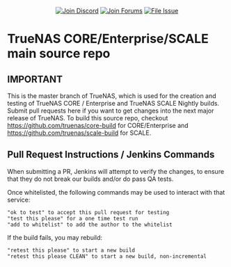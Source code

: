 <p align="center">
      <a href="https://discord.gg/Q3St5fPETd"><img alt="Join Discord" src="https://badgen.net/discord/members/Q3St5fPETd/?icon=discord&label=Join%20the%20TrueNAS%20Community" /></a>
 <a href="https://www.truenas.com/community/"><img alt="Join Forums" src="https://badgen.net/badge/Forums/Post%20Now//purple" /></a> 
 <a href="https://jira.ixsystems.com"><img alt="File Issue" src="https://badgen.net/badge/Jira/File%20Issue//red?icon=jira" /></a>
</p>

# TrueNAS CORE/Enterprise/SCALE main source repo

## IMPORTANT

This is the master branch of TrueNAS, which is used for the creation and testing of TrueNAS CORE / Enterprise and TrueNAS SCALE Nightly builds.
Submit pull requests here if you want to get changes into the next major release of TrueNAS.
To build this source repo, checkout https://github.com/truenas/core-build for CORE/Enterprise and https://github.com/truenas/scale-build for SCALE.

## Pull Request Instructions / Jenkins Commands

When submitting a PR, Jenkins will attempt to verify the changes, to ensure that they do not break our builds and/or do pass QA tests.

Once whitelisted, the following commands may be used to interact with that service:

    "ok to test" to accept this pull request for testing
    "test this please" for a one time test run
    "add to whitelist" to add the author to the whitelist

If the build fails, you may rebuild:

    "retest this please" to start a new build
    "retest this please CLEAN" to start a new build, non-incremental
